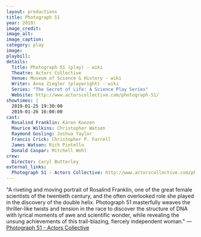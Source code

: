 ```yaml
---
layout: productions
title: Photograph 51
year: 2019)
image_credit: 
image_alt:
image_caption:
category: play
image: 
playbill: 
details:
  Title: Photograph 51 (play) - wiki
  Theatre: Actors Collective
  Venue: Museum of Science & History - wiki
  Writer: Anna Ziegler (playwright) - wiki
  Series: "The Secret of Life: A Science Play Series"
  Website: http://www.actorscollective.com/photograph-51/
showtimes: |
  2019-01-25 19:30:00
  2019-01-26 16:00:00
cast:
  Rosalind Franklin: Karen Konzen
  Maurice Wilkins: Christopher Watson
  Raymond Gosling: Joshua Taylor
  Francis Crick: Christopher P. Farrell
  James Watson: Rich Pintello
  Donald Caspar: Mitchell Wohl
crew:
  Director: Caryl Butterley
external_links:
  Photograph 51 - Actors Collective: http://www.actorscollective.com/photograph-51/
---
```

"A riveting and moving portrait of Rosalind Franklin, one of the great female scientists of the twentieth century, and the often overlooked role she played in the discovery of the double helix. Photograph 51 masterfully weaves the thriller-like twists and tension in the race to discover the structure of DNA with lyrical moments of awe and scientific wonder, while revealing the unsung achievements of this trail-blazing, fiercely independent woman." — [Photograph 51 - Actors Collective](http://www.actorscollective.com/photograph-51/)

